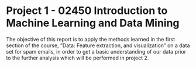 # Project 1 - 02450 Introduction to Machine Learning and Data Mining
The objective of this report is to apply the methods learned in the first section of the course, ”Data: Feature extraction, and visualization” on a data set for spam emails, in order to get a basic understanding of our data prior to the further analysis which will be performed in project 2.
